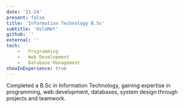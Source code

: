 ```yaml
---
date: '21-24'
present: false
title: 'Information Technology B.Sc'
subtitle: 'OsloMet'
github: ''
external: ''
tech: 
    -   Programming
    -   Web Development
    -   Database Management
showInExperience: true
---
```


Completed a B.Sc in Information Technology, gaining expertise in programming, web development, databases, system design through projects and teamwork.